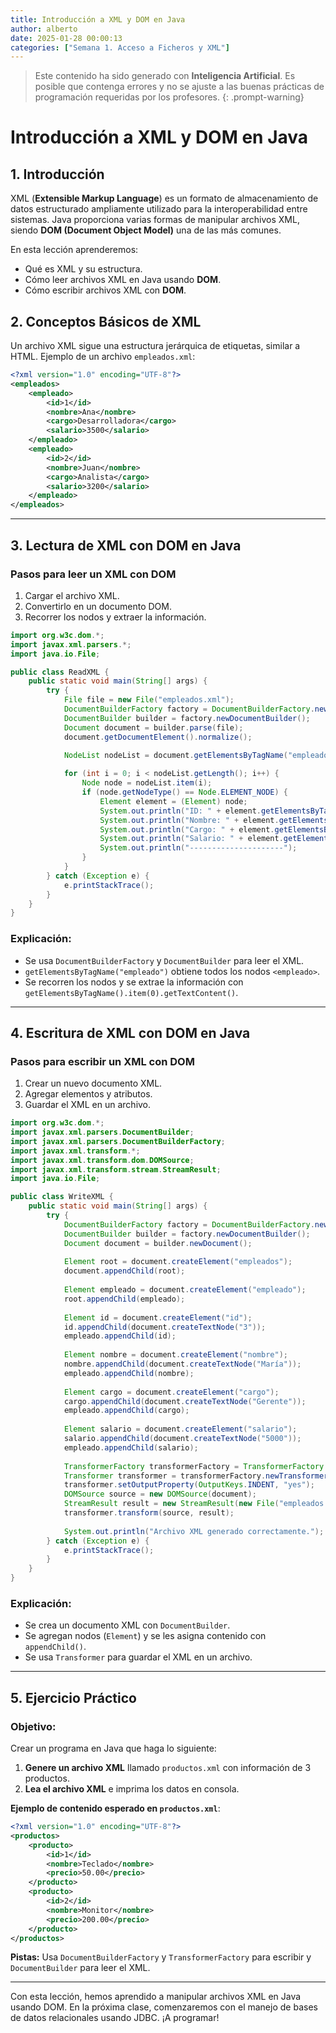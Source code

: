 ```yaml
---
title: Introducción a XML y DOM en Java 
author: alberto
date: 2025-01-28 00:00:13
categories: ["Semana 1. Acceso a Ficheros y XML"]
---
```


> Este contenido ha sido generado con **Inteligencia Artificial**. Es posible que contenga errores y no se ajuste a las
> buenas prácticas de programación requeridas por los profesores.
{: .prompt-warning}

# Introducción a XML y DOM en Java

## 1. Introducción

XML (**Extensible Markup Language**) es un formato de almacenamiento de datos estructurado ampliamente utilizado para la interoperabilidad entre sistemas. Java proporciona varias formas de manipular archivos XML, siendo **DOM (Document Object Model)** una de las más comunes.

En esta lección aprenderemos:
- Qué es XML y su estructura.
- Cómo leer archivos XML en Java usando **DOM**.
- Cómo escribir archivos XML con **DOM**.

## 2. Conceptos Básicos de XML

Un archivo XML sigue una estructura jerárquica de etiquetas, similar a HTML. Ejemplo de un archivo `empleados.xml`:

```xml
<?xml version="1.0" encoding="UTF-8"?>
<empleados>
    <empleado>
        <id>1</id>
        <nombre>Ana</nombre>
        <cargo>Desarrolladora</cargo>
        <salario>3500</salario>
    </empleado>
    <empleado>
        <id>2</id>
        <nombre>Juan</nombre>
        <cargo>Analista</cargo>
        <salario>3200</salario>
    </empleado>
</empleados>
```

---

## 3. Lectura de XML con DOM en Java

### **Pasos para leer un XML con DOM**
1. Cargar el archivo XML.
2. Convertirlo en un documento DOM.
3. Recorrer los nodos y extraer la información.

```java
import org.w3c.dom.*;
import javax.xml.parsers.*;
import java.io.File;

public class ReadXML {
    public static void main(String[] args) {
        try {
            File file = new File("empleados.xml");
            DocumentBuilderFactory factory = DocumentBuilderFactory.newInstance();
            DocumentBuilder builder = factory.newDocumentBuilder();
            Document document = builder.parse(file);
            document.getDocumentElement().normalize();

            NodeList nodeList = document.getElementsByTagName("empleado");
            
            for (int i = 0; i < nodeList.getLength(); i++) {
                Node node = nodeList.item(i);
                if (node.getNodeType() == Node.ELEMENT_NODE) {
                    Element element = (Element) node;
                    System.out.println("ID: " + element.getElementsByTagName("id").item(0).getTextContent());
                    System.out.println("Nombre: " + element.getElementsByTagName("nombre").item(0).getTextContent());
                    System.out.println("Cargo: " + element.getElementsByTagName("cargo").item(0).getTextContent());
                    System.out.println("Salario: " + element.getElementsByTagName("salario").item(0).getTextContent());
                    System.out.println("---------------------");
                }
            }
        } catch (Exception e) {
            e.printStackTrace();
        }
    }
}
```

### **Explicación:**
- Se usa `DocumentBuilderFactory` y `DocumentBuilder` para leer el XML.
- `getElementsByTagName("empleado")` obtiene todos los nodos `<empleado>`.
- Se recorren los nodos y se extrae la información con `getElementsByTagName().item(0).getTextContent()`.

---

## 4. Escritura de XML con DOM en Java

### **Pasos para escribir un XML con DOM**
1. Crear un nuevo documento XML.
2. Agregar elementos y atributos.
3. Guardar el XML en un archivo.

```java
import org.w3c.dom.*;
import javax.xml.parsers.DocumentBuilder;
import javax.xml.parsers.DocumentBuilderFactory;
import javax.xml.transform.*;
import javax.xml.transform.dom.DOMSource;
import javax.xml.transform.stream.StreamResult;
import java.io.File;

public class WriteXML {
    public static void main(String[] args) {
        try {
            DocumentBuilderFactory factory = DocumentBuilderFactory.newInstance();
            DocumentBuilder builder = factory.newDocumentBuilder();
            Document document = builder.newDocument();
            
            Element root = document.createElement("empleados");
            document.appendChild(root);
            
            Element empleado = document.createElement("empleado");
            root.appendChild(empleado);
            
            Element id = document.createElement("id");
            id.appendChild(document.createTextNode("3"));
            empleado.appendChild(id);
            
            Element nombre = document.createElement("nombre");
            nombre.appendChild(document.createTextNode("María"));
            empleado.appendChild(nombre);
            
            Element cargo = document.createElement("cargo");
            cargo.appendChild(document.createTextNode("Gerente"));
            empleado.appendChild(cargo);
            
            Element salario = document.createElement("salario");
            salario.appendChild(document.createTextNode("5000"));
            empleado.appendChild(salario);
            
            TransformerFactory transformerFactory = TransformerFactory.newInstance();
            Transformer transformer = transformerFactory.newTransformer();
            transformer.setOutputProperty(OutputKeys.INDENT, "yes");
            DOMSource source = new DOMSource(document);
            StreamResult result = new StreamResult(new File("empleados.xml"));
            transformer.transform(source, result);
            
            System.out.println("Archivo XML generado correctamente.");
        } catch (Exception e) {
            e.printStackTrace();
        }
    }
}
```

### **Explicación:**
- Se crea un documento XML con `DocumentBuilder`.
- Se agregan nodos (`Element`) y se les asigna contenido con `appendChild()`.
- Se usa `Transformer` para guardar el XML en un archivo.

---

## 5. **Ejercicio Práctico**

### **Objetivo:**
Crear un programa en Java que haga lo siguiente:
1. **Genere un archivo XML** llamado `productos.xml` con información de 3 productos.
2. **Lea el archivo XML** e imprima los datos en consola.

**Ejemplo de contenido esperado en `productos.xml`**:
```xml
<?xml version="1.0" encoding="UTF-8"?>
<productos>
    <producto>
        <id>1</id>
        <nombre>Teclado</nombre>
        <precio>50.00</precio>
    </producto>
    <producto>
        <id>2</id>
        <nombre>Monitor</nombre>
        <precio>200.00</precio>
    </producto>
</productos>
```

**Pistas:** Usa `DocumentBuilderFactory` y `TransformerFactory` para escribir y `DocumentBuilder` para leer el XML.

---

Con esta lección, hemos aprendido a manipular archivos XML en Java usando DOM. En la próxima clase, comenzaremos con el manejo de bases de datos relacionales usando JDBC. ¡A programar!
